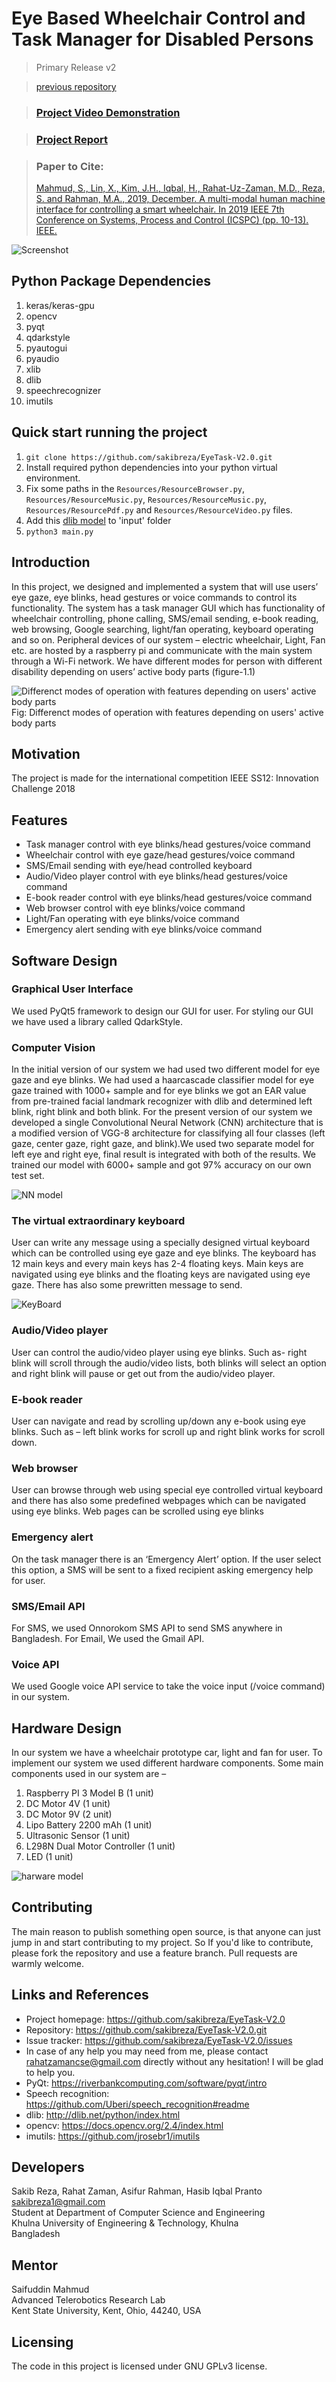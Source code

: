 

# Eye Based Wheelchair Control and Task Manager for Disabled Persons
> Primary Release v2

> <a href="https://github.com/sakibreza/EyeTask-V1.0">previous repository</a> 

> <a href="https://drive.google.com/file/d/14vvtfkJyRcsI8t_gEwR2SFamDXiyOwKg/view?usp=sharing"><h3>Project Video Demonstration</h3></a>

> <a href="https://drive.google.com/file/d/1HC7feBmepygDauGZIJQKgtOyqj2AgMED/view?usp=sharing"><h3>Project Report</h3></a>

> <h3>Paper to Cite:</h3> <a href="https://www.researchgate.net/publication/340687056_A_Multi-Modal_Human_Machine_Interface_for_Controlling_a_Smart_Wheelchair">Mahmud, S., Lin, X., Kim, J.H., Iqbal, H., Rahat-Uz-Zaman, M.D., Reza, S. and Rahman, M.A., 2019, December. A multi-modal human machine interface for controlling a smart wheelchair. In 2019 IEEE 7th Conference on Systems, Process and Control (ICSPC) (pp. 10-13). IEEE.</a>

![Screenshot](images/screenshot.png)

## Python Package Dependencies
1. keras/keras-gpu
2. opencv
3. pyqt
4. qdarkstyle
5. pyautogui
6. pyaudio
7. xlib
8. dlib
9. speechrecognizer
10. imutils

## Quick start running the project
1. `git clone https://github.com/sakibreza/EyeTask-V2.0.git`
2. Install required python dependencies into your python virtual environment.
3. Fix some paths in the `Resources/ResourceBrowser.py`, `Resources/ResourceMusic.py`, `Resources/ResourceMusic.py`, `Resources/ResourcePdf.py` and `Resources/ResourceVideo.py` files.
4. Add this <a href="https://github.com/AKSHAYUBHAT/TensorFace/blob/master/openface/models/dlib/shape_predictor_68_face_landmarks.dat">dlib model</a> to 'input' folder
5. `python3 main.py`

## Introduction
In this project, we designed and implemented a system that will use users’ eye gaze, eye blinks, head gestures or voice commands to control its functionality. The system has a task manager GUI which has functionality of wheelchair controlling, phone calling, SMS/email sending, e-book reading, web browsing, Google searching, light/fan operating, keyboard operating and so on. Peripheral devices of our system – electric wheelchair, Light, Fan etc. are hosted by a raspberry pi and communicate with the main system through a Wi-Fi network. We have different modes for person with different disability depending on users’ active body parts (figure-1.1)

![Differenct modes of operation with features depending on users' active body parts](images/chart.png)
Fig: Differenct modes of operation with features depending on users' active body parts

## Motivation
The project is made for the international competition IEEE SS12: Innovation Challenge 2018

## Features
* Task manager control with eye blinks/head gestures/voice command
* Wheelchair control with eye gaze/head gestures/voice command 
* SMS/Email sending with eye/head controlled keyboard
* Audio/Video player control with eye blinks/head gestures/voice command
* E-book reader control with eye blinks/head gestures/voice command
* Web browser control with eye blinks/voice command
* Light/Fan operating with eye blinks/voice command
* Emergency alert sending with eye blinks/voice command

## Software Design
### Graphical User Interface
We used PyQt5 framework to design our GUI for user. For styling our GUI we have used a library called QdarkStyle.

### Computer Vision
In the initial version of our system we had used two different model for eye gaze and eye blinks. We had used a haarcascade classifier model for eye gaze trained with 1000+ sample and for eye blinks we got an EAR value from pre-trained facial landmark recognizer with dlib and determined left blink, right blink and both blink.
For the present version of our system we developed a single Convolutional Neural Network (CNN) architecture that is a modified version of VGG-8 architecture for classifying all four classes (left gaze, center gaze, right gaze, and blink).We used two separate model for left eye and right eye, final result is integrated with both of the results.  We trained our model with 6000+ sample and got 97% accuracy on our own test set.

![NN model](images/model.png)

### The virtual extraordinary keyboard
User can write any message using a specially designed virtual keyboard which can be controlled using eye gaze and eye blinks. The keyboard has 12 main keys and every main keys has 2-4 floating keys. Main keys are navigated using eye blinks and the floating keys are navigated using eye gaze. There has also some prewritten message to send.

![KeyBoard](images/keyboard.png)

### Audio/Video player
User can control the audio/video player using eye blinks. Such as- right blink will scroll through the audio/video lists, both blinks will select an option and right blink will pause or get out from the audio/video player.  

### E-book reader
User can navigate and read by scrolling up/down any e-book using eye blinks. Such as – left blink works for scroll up and right blink works for scroll down.

### Web browser
User can browse through web using special eye controlled virtual keyboard and there has also some predefined webpages which can be navigated using eye blinks. Web pages can be scrolled using eye blinks

### Emergency alert
On the task manager there is an ‘Emergency Alert’ option. If the user select this option, a SMS will be sent to a fixed recipient asking emergency help for user.

### SMS/Email API
For SMS, we used Onnorokom SMS API to send SMS anywhere in Bangladesh. For Email, We used the Gmail API. 

### Voice API
We used Google voice API service to take the voice input (/voice command) in our system.

## Hardware Design
In our system we have a wheelchair prototype car, light and fan for user. To implement our system we used different hardware components. Some main components used in our system are – 
1. Raspberry PI 3 Model B (1 unit)
2. DC Motor 4V (1 unit)
3. DC Motor 9V (2 unit)
4. Lipo Battery 2200 mAh (1 unit)
5. Ultrasonic Sensor (1 unit)
6. L298N Dual Motor Controller (1 unit)
7. LED (1 unit)

![harware model](images/hardware.png)

## Contributing
The main reason to publish something open source, is that anyone can just jump in and start contributing to my project.
So If you'd like to contribute, please fork the repository and use a feature branch. Pull requests are warmly welcome.

## Links and References
- Project homepage: https://github.com/sakibreza/EyeTask-V2.0
- Repository: https://github.com/sakibreza/EyeTask-V2.0.git
- Issue tracker: https://github.com/sakibreza/EyeTask-V2.0/issues
- In case of any help you may need from me, please contact rahatzamancse@gmail.com directly without any hesitation! I will be glad to help you.
- PyQt: https://riverbankcomputing.com/software/pyqt/intro
- Speech recognition: https://github.com/Uberi/speech_recognition#readme
- dlib: http://dlib.net/python/index.html
- opencv: https://docs.opencv.org/2.4/index.html
- imutils: https://github.com/jrosebr1/imutils

## Developers
Sakib Reza, Rahat Zaman,  Asifur Rahman, Hasib Iqbal Pranto<br>
sakibreza1@gmail.com<br>
Student at Department of Computer Science and Engineering<br>
Khulna University of Engineering & Technology, Khulna<br>
Bangladesh

## Mentor
Saifuddin Mahmud<br>
Advanced Telerobotics Research Lab <br>
Kent State University, Kent, Ohio, 44240, USA

## Licensing
The code in this project is licensed under GNU GPLv3 license.
